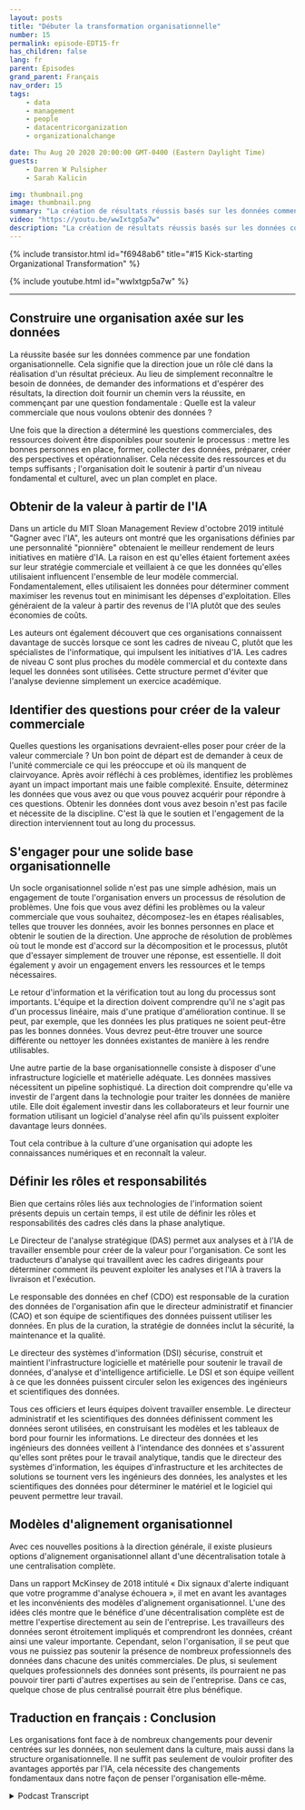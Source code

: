 ```yaml
---
layout: posts
title: "Débuter la transformation organisationnelle"
number: 15
permalink: episode-EDT15-fr
has_children: false
lang: fr
parent: Épisodes
grand_parent: Français
nav_order: 15
tags:
    - data
    - management
    - people
    - datacentricorganization
    - organizationalchange

date: Thu Aug 20 2020 20:00:00 GMT-0400 (Eastern Daylight Time)
guests:
    - Darren W Pulsipher
    - Sarah Kalicin

img: thumbnail.png
image: thumbnail.png
summary: "La création de résultats réussis basés sur les données commence par une solide base organisationnelle. Darren et son invité Sarah Kalicin, chef des scientifiques des données du groupe Data Center d'Intel, discutent des aspects clés de ce changement fondamental."
video: "https://youtu.be/wwIxtgp5a7w"
description: "La création de résultats réussis basés sur les données commence par une solide base organisationnelle. Darren et son invité Sarah Kalicin, chef des scientifiques des données du groupe Data Center d'Intel, discutent des aspects clés de ce changement fondamental."
---
```


<div>
{% include transistor.html id="f6948ab6" title="#15 Kick-starting Organizational Transformation" %}

{% include youtube.html id="wwIxtgp5a7w" %}
</div>

---

## Construire une organisation axée sur les données

La réussite basée sur les données commence par une fondation organisationnelle. Cela signifie que la direction joue un rôle clé dans la réalisation d'un résultat précieux. Au lieu de simplement reconnaître le besoin de données, de demander des informations et d'espérer des résultats, la direction doit fournir un chemin vers la réussite, en commençant par une question fondamentale : Quelle est la valeur commerciale que nous voulons obtenir des données ?

Une fois que la direction a déterminé les questions commerciales, des ressources doivent être disponibles pour soutenir le processus : mettre les bonnes personnes en place, former, collecter des données, préparer, créer des perspectives et opérationnaliser. Cela nécessite des ressources et du temps suffisants ; l'organisation doit le soutenir à partir d'un niveau fondamental et culturel, avec un plan complet en place.

## Obtenir de la valeur à partir de l'IA

Dans un article du MIT Sloan Management Review d'octobre 2019 intitulé "Gagner avec l'IA", les auteurs ont montré que les organisations définies par une personnalité "pionnière" obtenaient le meilleur rendement de leurs initiatives en matière d'IA. La raison en est qu'elles étaient fortement axées sur leur stratégie commerciale et veillaient à ce que les données qu'elles utilisaient influencent l'ensemble de leur modèle commercial. Fondamentalement, elles utilisaient les données pour déterminer comment maximiser les revenus tout en minimisant les dépenses d'exploitation. Elles généraient de la valeur à partir des revenus de l'IA plutôt que des seules économies de coûts.

Les auteurs ont également découvert que ces organisations connaissent davantage de succès lorsque ce sont les cadres de niveau C, plutôt que les spécialistes de l'informatique, qui impulsent les initiatives d'IA. Les cadres de niveau C sont plus proches du modèle commercial et du contexte dans lequel les données sont utilisées. Cette structure permet d'éviter que l'analyse devienne simplement un exercice académique.

## Identifier des questions pour créer de la valeur commerciale

Quelles questions les organisations devraient-elles poser pour créer de la valeur commerciale ? Un bon point de départ est de demander à ceux de l'unité commerciale ce qui les préoccupe et où ils manquent de clairvoyance. Après avoir réfléchi à ces problèmes, identifiez les problèmes ayant un impact important mais une faible complexité. Ensuite, déterminez les données que vous avez ou que vous pouvez acquérir pour répondre à ces questions. Obtenir les données dont vous avez besoin n'est pas facile et nécessite de la discipline. C'est là que le soutien et l'engagement de la direction interviennent tout au long du processus.

## S'engager pour une solide base organisationnelle

Un socle organisationnel solide n'est pas une simple adhésion, mais un engagement de toute l'organisation envers un processus de résolution de problèmes. Une fois que vous avez défini les problèmes ou la valeur commerciale que vous souhaitez, décomposez-les en étapes réalisables, telles que trouver les données, avoir les bonnes personnes en place et obtenir le soutien de la direction. Une approche de résolution de problèmes où tout le monde est d'accord sur la décomposition et le processus, plutôt que d'essayer simplement de trouver une réponse, est essentielle. Il doit également y avoir un engagement envers les ressources et le temps nécessaires.

Le retour d'information et la vérification tout au long du processus sont importants. L'équipe et la direction doivent comprendre qu'il ne s'agit pas d'un processus linéaire, mais d'une pratique d'amélioration continue. Il se peut, par exemple, que les données les plus pratiques ne soient peut-être pas les bonnes données. Vous devrez peut-être trouver une source différente ou nettoyer les données existantes de manière à les rendre utilisables.

Une autre partie de la base organisationnelle consiste à disposer d'une infrastructure logicielle et matérielle adéquate. Les données massives nécessitent un pipeline sophistiqué. La direction doit comprendre qu'elle va investir de l'argent dans la technologie pour traiter les données de manière utile. Elle doit également investir dans les collaborateurs et leur fournir une formation utilisant un logiciel d'analyse réel afin qu'ils puissent exploiter davantage leurs données.

Tout cela contribue à la culture d'une organisation qui adopte les connaissances numériques et en reconnaît la valeur.

## Définir les rôles et responsabilités

Bien que certains rôles liés aux technologies de l'information soient présents depuis un certain temps, il est utile de définir les rôles et responsabilités des cadres clés dans la phase analytique.

Le Directeur de l'analyse stratégique (DAS) permet aux analyses et à l'IA de travailler ensemble pour créer de la valeur pour l'organisation. Ce sont les traducteurs d'analyse qui travaillent avec les cadres dirigeants pour déterminer comment ils peuvent exploiter les analyses et l'IA à travers la livraison et l'exécution.

Le responsable des données en chef (CDO) est responsable de la curation des données de l'organisation afin que le directeur administratif et financier (CAO) et son équipe de scientifiques des données puissent utiliser les données. En plus de la curation, la stratégie de données inclut la sécurité, la maintenance et la qualité.

Le directeur des systèmes d'information (DSI) sécurise, construit et maintient l'infrastructure logicielle et matérielle pour soutenir le travail de données, d'analyse et d'intelligence artificielle. Le DSI et son équipe veillent à ce que les données puissent circuler selon les exigences des ingénieurs et scientifiques des données.

Tous ces officiers et leurs équipes doivent travailler ensemble. Le directeur administratif et les scientifiques des données définissent comment les données seront utilisées, en construisant les modèles et les tableaux de bord pour fournir les informations. Le directeur des données et les ingénieurs des données veillent à l'intendance des données et s'assurent qu'elles sont prêtes pour le travail analytique, tandis que le directeur des systèmes d'information, les équipes d'infrastructure et les architectes de solutions se tournent vers les ingénieurs des données, les analystes et les scientifiques des données pour déterminer le matériel et le logiciel qui peuvent permettre leur travail.

## Modèles d'alignement organisationnel

Avec ces nouvelles positions à la direction générale, il existe plusieurs options d'alignement organisationnel allant d'une décentralisation totale à une centralisation complète.

Dans un rapport McKinsey de 2018 intitulé « Dix signaux d'alerte indiquant que votre programme d'analyse échouera », il met en avant les avantages et les inconvénients des modèles d'alignement organisationnel. L'une des idées clés montre que le bénéfice d'une décentralisation complète est de mettre l'expertise directement au sein de l'entreprise. Les travailleurs des données seront étroitement impliqués et comprendront les données, créant ainsi une valeur importante. Cependant, selon l'organisation, il se peut que vous ne puissiez pas soutenir la présence de nombreux professionnels des données dans chacune des unités commerciales. De plus, si seulement quelques professionnels des données sont présents, ils pourraient ne pas pouvoir tirer parti d'autres expertises au sein de l'entreprise. Dans ce cas, quelque chose de plus centralisé pourrait être plus bénéfique.

## Traduction en français : Conclusion

Les organisations font face à de nombreux changements pour devenir centrées sur les données, non seulement dans la culture, mais aussi dans la structure organisationnelle. Il ne suffit pas seulement de vouloir profiter des avantages apportés par l'IA, cela nécessite des changements fondamentaux dans notre façon de penser l'organisation elle-même.



<details>
<summary> Podcast Transcript </summary>

<p></p>

</details>

